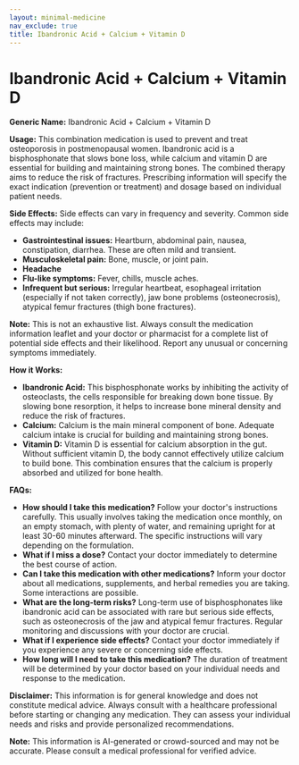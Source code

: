 ```yaml
---
layout: minimal-medicine
nav_exclude: true
title: Ibandronic Acid + Calcium + Vitamin D
---
```


# Ibandronic Acid + Calcium + Vitamin D

**Generic Name:** Ibandronic Acid + Calcium + Vitamin D

**Usage:** This combination medication is used to prevent and treat osteoporosis in postmenopausal women.  Ibandronic acid is a bisphosphonate that slows bone loss, while calcium and vitamin D are essential for building and maintaining strong bones.  The combined therapy aims to reduce the risk of fractures.  Prescribing information will specify the exact indication (prevention or treatment) and dosage based on individual patient needs.

**Side Effects:**  Side effects can vary in frequency and severity. Common side effects may include:

* **Gastrointestinal issues:**  Heartburn, abdominal pain, nausea, constipation, diarrhea.  These are often mild and transient.
* **Musculoskeletal pain:**  Bone, muscle, or joint pain.
* **Headache**
* **Flu-like symptoms:**  Fever, chills, muscle aches.
* **Infrequent but serious:**  Irregular heartbeat, esophageal irritation (especially if not taken correctly), jaw bone problems (osteonecrosis), atypical femur fractures (thigh bone fractures).

**Note:** This is not an exhaustive list.  Always consult the medication information leaflet and your doctor or pharmacist for a complete list of potential side effects and their likelihood.  Report any unusual or concerning symptoms immediately.


**How it Works:**

* **Ibandronic Acid:** This bisphosphonate works by inhibiting the activity of osteoclasts, the cells responsible for breaking down bone tissue. By slowing bone resorption, it helps to increase bone mineral density and reduce the risk of fractures.
* **Calcium:**  Calcium is the main mineral component of bone.  Adequate calcium intake is crucial for building and maintaining strong bones.
* **Vitamin D:**  Vitamin D is essential for calcium absorption in the gut.  Without sufficient vitamin D, the body cannot effectively utilize calcium to build bone.  This combination ensures that the calcium is properly absorbed and utilized for bone health.


**FAQs:**

* **How should I take this medication?**  Follow your doctor's instructions carefully. This usually involves taking the medication once monthly, on an empty stomach, with plenty of water, and remaining upright for at least 30-60 minutes afterward.  The specific instructions will vary depending on the formulation.
* **What if I miss a dose?**  Contact your doctor immediately to determine the best course of action.
* **Can I take this medication with other medications?**  Inform your doctor about all medications, supplements, and herbal remedies you are taking. Some interactions are possible.
* **What are the long-term risks?** Long-term use of bisphosphonates like ibandronic acid can be associated with rare but serious side effects, such as osteonecrosis of the jaw and atypical femur fractures.  Regular monitoring and discussions with your doctor are crucial.
* **What if I experience side effects?**  Contact your doctor immediately if you experience any severe or concerning side effects.
* **How long will I need to take this medication?** The duration of treatment will be determined by your doctor based on your individual needs and response to the medication.


**Disclaimer:** This information is for general knowledge and does not constitute medical advice.  Always consult with a healthcare professional before starting or changing any medication.  They can assess your individual needs and risks and provide personalized recommendations.


**Note:** This information is AI-generated or crowd-sourced and may not be accurate. Please consult a medical professional for verified advice.